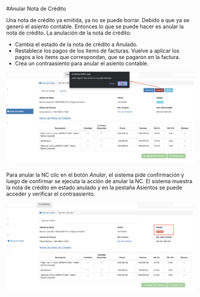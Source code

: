 #Anular Nota de Crédito

Una nota de crédito ya emitida, ya no se puede borrar. Debido a que ya se generó el asiento contable.
Entonces lo que se puede hacer es anular la nota de crédito.
La anulación de la nota de crédito:
- Cambia el estado de la nota de crédito a Anulado.
- Restablece los pagos de los items de facturas. Vuelve a aplicar los pagos a los items que correspondan, que se pagaron en la factura.
- Crea un contraasiento para anular el asiento contable.

![Anular Recibo](img/anular_nota_de_credito.png)

Para anular la NC clic en el botón *Anular*, el sistema pide confirmación y luego de confirmar se ejecuta la
acción de anular la NC.
El sistema muestra la nota de crédito en estado anulado y en la pestaña Asientos se puede acceder y verificar el
contraasiento.

![Recibo Anulado](img/nota_de_credito_anulada.png)
